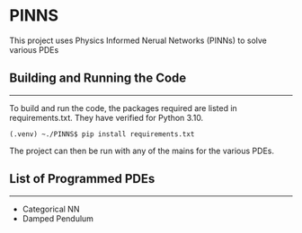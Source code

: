# PINNS
This project uses Physics Informed Nerual Networks (PINNs) to solve various PDEs
## Building and Running the Code

---
To build and run the code, the packages required are listed in requirements.txt.
They have verified for Python 3.10. 
```angular2html
(.venv) ~./PINNS$ pip install requirements.txt
```
The project can then be run with any of the mains for the various PDEs. 

## List of Programmed PDEs

---
- Categorical NN
- Damped Pendulum



